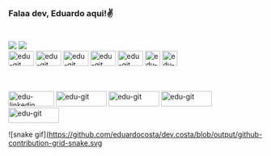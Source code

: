 ### Falaa dev, Eduardo aqui!✌

#

<div style="display:inline_block">
    <img heigt="189em" src="https://github-readme-stats.vercel.app/api?username=Eduardocosta&theme=chartreuse-dark&show_icons=true;">
    <img heigt="300em" src="https://github-readme-stats.vercel.app/api/top-langs/?username=Ed&layout=compact&langs_count=16&theme=chartreuse-dark&show"<BR/> 
</div>

 <div>
     <img aling="center" alt="edu-git" height="30" width="50" src="https://github.com/user-attachments/assets/1553ed3e-8e0d-4528-9ed6-49a71eb267a4">
     <img aling="center" alt="edu-git" height="30" width="50" src="https://github.com/user-attachments/assets/9dedebc3-c0ca-491d-aa2e-ea9f55257563">
     <img aling="center" alt="edu-git" height="30" width="50" src="https://github.com/user-attachments/assets/3d426316-65e7-4872-9710-46863ae6db5d">
     <img aling="center" alt="edu-git" height="30" width="50" src="https://github.com/user-attachments/assets/860f667b-c00d-4b0e-b0bd-4faa4a7244ec">
     <img aling="center" alt="edu-git" height="30" width="50" src="https://github.com/user-attachments/assets/5f4874f3-f86b-4e4f-aa8f-0affcdc75062">
     <img aling="center" alt="edu-git" height="30" width="30" src="https://github.com/user-attachments/assets/3e3a9b5b-726d-4ff2-88cc-6b901567eedc">
     <img aling="center" alt="edu-git" height="30" width="30" src="https://img.icons8.com/?size=100&id=108784&format=png&color=000000">
     
 </div>

##
 
 <div style="display: inline_block"><br>
<img aling="center" alt="edu-linkedin" height="30" width="90" src="https://img.shields.io/badge/LinkedIn-0077B5?style=for-the-badge&logo=linkedin&logoColor=white">
<img aling="center" alt="edu-git" height="30" width="100" src="https://img.shields.io/badge/Discord-7289DA?style=for-the-badge&logo=discord&logoColor=white">
<img aling="center" alt="edu-git" height="30" width="100" src="https://img.shields.io/badge/YouTube-FF0000?style=for-the-badge&logo=youtube&logoColor=white">
<img aling="center" alt="edu-git" height="30" width="100" src="https://img.shields.io/badge/Facebook-1877F2?style=for-the-badge&logo=facebook&logoColor=white">
<img aling="center" alt="edu-git" height="30" width="100" src="https://img.shields.io/badge/Instagram-E4405F?style=for-the-badge&logo=instagram&logoColor=white">
</div>


![snake gif](https://github.com/eduardocosta/dev.costa/blob/output/github-contribution-grid-snake.svg


